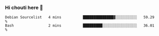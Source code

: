 ### Hi chouti here 👋


<!--START_SECTION:waka-->
```text
Debian Sourcelist   4 mins          ██████████████▓░░░░░░░░░░   59.29 % 
Bash                2 mins          █████████░░░░░░░░░░░░░░░░   36.01 % 
```
<!--END_SECTION:waka-->

<!--
**l0nl1f3/l0nl1f3** is a ✨ _special_ ✨ repository because its `README.md` (this file) appears on your GitHub profile.

Here are some ideas to get you started:

- 🔭 I’m currently working on ...
- 🌱 I’m currently learning ...
- 👯 I’m looking to collaborate on ...
- 🤔 I’m looking for help with ...
- 💬 Ask me about ...
- 📫 How to reach me: ...
- 😄 Pronouns: ...
- ⚡ Fun fact: ...
-->
